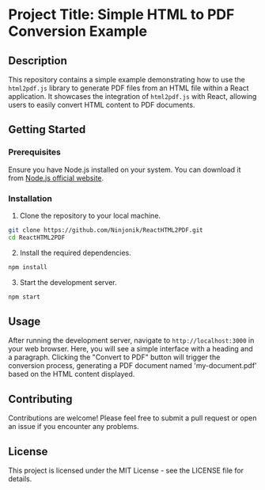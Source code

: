 # Project Title: Simple HTML to PDF Conversion Example

## Description

This repository contains a simple example demonstrating how to use the `html2pdf.js` library to generate PDF files from an HTML file within a React application. It showcases the integration of `html2pdf.js` with React, allowing users to easily convert HTML content to PDF documents.

## Getting Started

### Prerequisites

Ensure you have Node.js installed on your system. You can download it from [Node.js official website](https://nodejs.org).

### Installation

1. Clone the repository to your local machine.
```bash
git clone https://github.com/Ninjonik/ReactHTML2PDF.git
cd ReactHTML2PDF
```
2. Install the required dependencies.
```bash
npm install
```
3. Start the development server.
```bash
npm start
```


## Usage

After running the development server, navigate to `http://localhost:3000` in your web browser. Here, you will see a simple interface with a heading and a paragraph. Clicking the "Convert to PDF" button will trigger the conversion process, generating a PDF document named 'my-document.pdf' based on the HTML content displayed.

## Contributing

Contributions are welcome! Please feel free to submit a pull request or open an issue if you encounter any problems.

## License

This project is licensed under the MIT License - see the LICENSE file for details.
